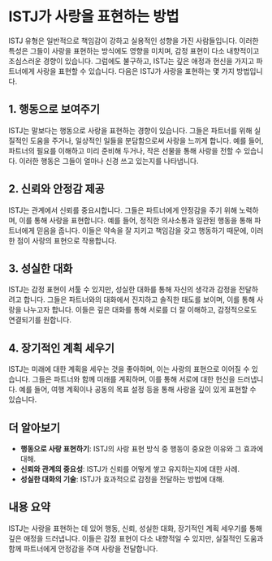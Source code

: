 # ISTJ가 사랑을 표현하는 방법

ISTJ 유형은 일반적으로 책임감이 강하고 실용적인 성향을 가진 사람들입니다. 이러한 특성은 그들이 사랑을 표현하는 방식에도 영향을 미치며, 감정 표현이 다소 내향적이고 조심스러운 경향이 있습니다. 그럼에도 불구하고, ISTJ는 깊은 애정과 헌신을 가지고 파트너에게 사랑을 표현할 수 있습니다. 다음은 ISTJ가 사랑을 표현하는 몇 가지 방법입니다.

## 1. 행동으로 보여주기

ISTJ는 말보다는 행동으로 사랑을 표현하는 경향이 있습니다. 그들은 파트너를 위해 실질적인 도움을 주거나, 일상적인 일들을 분담함으로써 사랑을 느끼게 합니다. 예를 들어, 파트너의 필요를 이해하고 미리 준비해 두거나, 작은 선물을 통해 사랑을 전할 수 있습니다. 이러한 행동은 그들이 얼마나 신경 쓰고 있는지를 나타냅니다.

## 2. 신뢰와 안정감 제공

ISTJ는 관계에서 신뢰를 중요시합니다. 그들은 파트너에게 안정감을 주기 위해 노력하며, 이를 통해 사랑을 표현합니다. 예를 들어, 정직한 의사소통과 일관된 행동을 통해 파트너에게 믿음을 줍니다. 이들은 약속을 잘 지키고 책임감을 갖고 행동하기 때문에, 이러한 점이 사랑의 표현으로 작용합니다.

## 3. 성실한 대화

ISTJ는 감정 표현이 서툴 수 있지만, 성실한 대화를 통해 자신의 생각과 감정을 전달하려고 합니다. 그들은 파트너와의 대화에서 진지하고 솔직한 태도를 보이며, 이를 통해 사랑을 나누고자 합니다. 이들은 깊은 대화를 통해 서로를 더 잘 이해하고, 감정적으로도 연결되기를 원합니다.

## 4. 장기적인 계획 세우기

ISTJ는 미래에 대한 계획을 세우는 것을 좋아하며, 이는 사랑의 표현으로 이어질 수 있습니다. 그들은 파트너와 함께 미래를 계획하며, 이를 통해 서로에 대한 헌신을 드러냅니다. 예를 들어, 여행 계획이나 공동의 목표 설정 등을 통해 사랑을 깊이 있게 표현할 수 있습니다.

## 더 알아보기

- **행동으로 사랑 표현하기**: ISTJ의 사랑 표현 방식 중 행동이 중요한 이유와 그 효과에 대해.
- **신뢰와 관계의 중요성**: ISTJ가 신뢰를 어떻게 쌓고 유지하는지에 대한 사례.
- **성실한 대화의 기술**: ISTJ가 효과적으로 감정을 전달하는 방법에 대해.

## 내용 요약

ISTJ는 사랑을 표현하는 데 있어 행동, 신뢰, 성실한 대화, 장기적인 계획 세우기를 통해 깊은 애정을 드러냅니다. 이들은 감정 표현이 다소 내향적일 수 있지만, 실질적인 도움과 함께 파트너에게 안정감을 주며 사랑을 전달합니다.